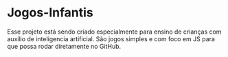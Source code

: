 # Jogos-Infantis

Esse projeto está sendo criado especialmente para ensino de crianças com auxílio de inteligencia artificial.
São jogos simples e com foco em JS para que possa rodar diretamente no GitHub.
